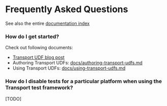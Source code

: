 # Frequently Asked Questions

See also the entire [documentation index](/README.md#documentation)

### How do I get started?

Check out following documents:

- [Transport UDF blog post](https://engineering.linkedin.com/blog/2018/11/using-translatable-portable-UDFs)
- Authoring Transport UDFs: [docs/authoring-transport-udfs.md](/docs/authoring-transport-udfs.md)
- Using Transport UDFs: [docs/using-transport-udfs.md](/docs/using-transport-udfs.md)

### How do I disable tests for a particular platform when using the Transport test framework?

[TODO]
